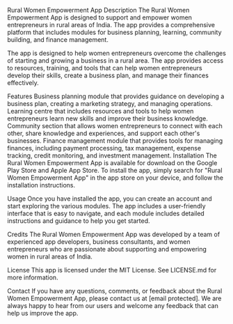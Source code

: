Rural Women Empowerment App
Description
The Rural Women Empowerment App is designed to support and empower women entrepreneurs in rural areas of India. The app provides a comprehensive platform that includes modules for business planning, learning, community building, and finance management.

The app is designed to help women entrepreneurs overcome the challenges of starting and growing a business in a rural area. The app provides access to resources, training, and tools that can help women entrepreneurs develop their skills, create a business plan, and manage their finances effectively.

Features
Business planning module that provides guidance on developing a business plan, creating a marketing strategy, and managing operations.
Learning centre that includes resources and tools to help women entrepreneurs learn new skills and improve their business knowledge.
Community section that allows women entrepreneurs to connect with each other, share knowledge and experiences, and support each other's businesses.
Finance management module that provides tools for managing finances, including payment processing, tax management, expense tracking, credit monitoring, and investment management.
Installation
The Rural Women Empowerment App is available for download on the Google Play Store and Apple App Store. To install the app, simply search for "Rural Women Empowerment App" in the app store on your device, and follow the installation instructions.

Usage
Once you have installed the app, you can create an account and start exploring the various modules. The app includes a user-friendly interface that is easy to navigate, and each module includes detailed instructions and guidance to help you get started.

Credits
The Rural Women Empowerment App was developed by a team of experienced app developers, business consultants, and women entrepreneurs who are passionate about supporting and empowering women in rural areas of India.

License
This app is licensed under the MIT License. See LICENSE.md for more information.

Contact
If you have any questions, comments, or feedback about the Rural Women Empowerment App, please contact us at [email protected]. We are always happy to hear from our users and welcome any feedback that can help us improve the app.
